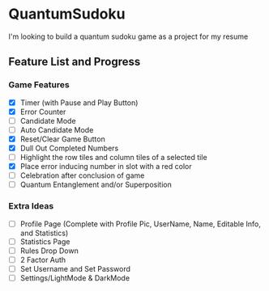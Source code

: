 # QuantumSudoku
I'm looking to build a quantum sudoku game as a project for my resume

## Feature List and Progress
### Game Features
- [x] Timer (with Pause and Play Button)
- [x] Error Counter
- [ ] Candidate Mode
- [ ] Auto Candidate Mode
- [x] Reset/Clear Game Button
- [x] Dull Out Completed Numbers
- [ ] Highlight the row tiles and column tiles of a selected tile
- [x] Place error inducing number in slot with a red color
- [ ] Celebration after conclusion of game
- [ ] Quantum Entanglement and/or Superposition

### Extra Ideas
- [ ] Profile Page (Complete with Profile Pic, UserName, Name, Editable Info, and Statistics)
- [ ] Statistics Page
- [ ] Rules Drop Down
- [ ] 2 Factor Auth
- [ ] Set Username and Set Password
- [ ] Settings/LightMode & DarkMode
